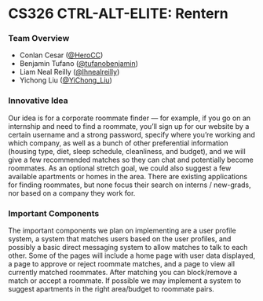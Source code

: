 # CS326 CTRL-ALT-ELITE: Rentern

### Team Overview

* Conlan Cesar           ([@HeroCC](https://github.com/HeroCC))
* Benjamin Tufano        ([@tufanobenjamin](https://github.com/tufanobenjamin))
* Liam Neal Reilly       ([@lhnealreilly](https://github.com/lhnealreilly))
* Yichong Liu            ([@YiChong_Liu](https://github.com/YiChong-Liu))

### Innovative Idea
Our idea is for a corporate roommate finder — for example, if you go on an internship and need to find a roommate, you’ll sign up for our website by a certain username and a strong password, specify where you’re working and which company, as well as a bunch of other preferential information (housing type, diet, sleep schedule, cleanliness, and budget), and we will give a few recommended matches so they can chat and potentially become roommates. As an optional stretch goal, we could also suggest a few available apartments or homes in the area. There are existing applications for finding roommates, but none focus their search on interns / new-grads, nor based on a company they work for.

### Important Components
The important components we plan on implementing are a user profile system, a system that matches users based on the user profiles, and possibly a basic direct messaging system to allow matches to talk to each other. Some of the pages will include a home page with user data displayed, a page to approve or reject roommate matches, and a page to view all currently matched roommates. After matching you can block/remove a match or accept a roommate. If possible we may implement a system to suggest apartments in the right area/budget to roommate pairs.

